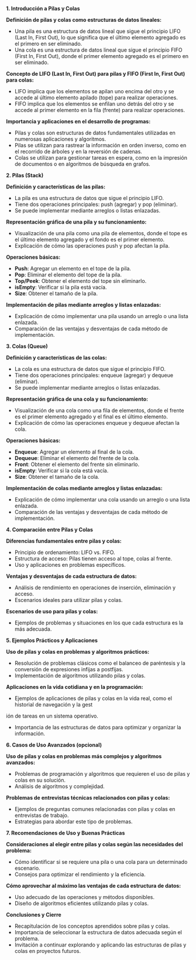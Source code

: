 
**1. Introducción a Pilas y Colas**

**Definición de pilas y colas como estructuras de datos lineales:**
- Una pila es una estructura de datos lineal que sigue el principio LIFO (Last In, First Out), lo que significa que el último elemento agregado es el primero en ser eliminado.
- Una cola es una estructura de datos lineal que sigue el principio FIFO (First In, First Out), donde el primer elemento agregado es el primero en ser eliminado.

**Concepto de LIFO (Last In, First Out) para pilas y FIFO (First In, First Out) para colas:**
- LIFO implica que los elementos se apilan uno encima del otro y se accede al último elemento apilado (tope) para realizar operaciones.
- FIFO implica que los elementos se enfilan uno detrás del otro y se accede al primer elemento en la fila (frente) para realizar operaciones.

**Importancia y aplicaciones en el desarrollo de programas:**
- Pilas y colas son estructuras de datos fundamentales utilizadas en numerosas aplicaciones y algoritmos.
- Pilas se utilizan para rastrear la información en orden inverso, como en el recorrido de árboles y en la reversión de cadenas.
- Colas se utilizan para gestionar tareas en espera, como en la impresión de documentos o en algoritmos de búsqueda en grafos.

**2. Pilas (Stack)**

**Definición y características de las pilas:**
- La pila es una estructura de datos que sigue el principio LIFO.
- Tiene dos operaciones principales: push (agregar) y pop (eliminar).
- Se puede implementar mediante arreglos o listas enlazadas.

**Representación gráfica de una pila y su funcionamiento:**
- Visualización de una pila como una pila de elementos, donde el tope es el último elemento agregado y el fondo es el primer elemento.
- Explicación de cómo las operaciones push y pop afectan la pila.

**Operaciones básicas:**
- **Push**: Agregar un elemento en el tope de la pila.
- **Pop**: Eliminar el elemento del tope de la pila.
- **Top/Peek**: Obtener el elemento del tope sin eliminarlo.
- **isEmpty**: Verificar si la pila está vacía.
- **Size**: Obtener el tamaño de la pila.

**Implementación de pilas mediante arreglos y listas enlazadas:**
- Explicación de cómo implementar una pila usando un arreglo o una lista enlazada.
- Comparación de las ventajas y desventajas de cada método de implementación.

**3. Colas (Queue)**

**Definición y características de las colas:**
- La cola es una estructura de datos que sigue el principio FIFO.
- Tiene dos operaciones principales: enqueue (agregar) y dequeue (eliminar).
- Se puede implementar mediante arreglos o listas enlazadas.

**Representación gráfica de una cola y su funcionamiento:**
- Visualización de una cola como una fila de elementos, donde el frente es el primer elemento agregado y el final es el último elemento.
- Explicación de cómo las operaciones enqueue y dequeue afectan la cola.

**Operaciones básicas:**
- **Enqueue**: Agregar un elemento al final de la cola.
- **Dequeue**: Eliminar el elemento del frente de la cola.
- **Front**: Obtener el elemento del frente sin eliminarlo.
- **isEmpty**: Verificar si la cola está vacía.
- **Size**: Obtener el tamaño de la cola.

**Implementación de colas mediante arreglos y listas enlazadas:**
- Explicación de cómo implementar una cola usando un arreglo o una lista enlazada.
- Comparación de las ventajas y desventajas de cada método de implementación.

**4. Comparación entre Pilas y Colas**

**Diferencias fundamentales entre pilas y colas:**
- Principio de ordenamiento: LIFO vs. FIFO.
- Estructura de acceso: Pilas tienen acceso al tope, colas al frente.
- Uso y aplicaciones en problemas específicos.

**Ventajas y desventajas de cada estructura de datos:**
- Análisis de rendimiento en operaciones de inserción, eliminación y acceso.
- Escenarios ideales para utilizar pilas y colas.

**Escenarios de uso para pilas y colas:**
- Ejemplos de problemas y situaciones en los que cada estructura es la más adecuada.

**5. Ejemplos Prácticos y Aplicaciones**

**Uso de pilas y colas en problemas y algoritmos prácticos:**
- Resolución de problemas clásicos como el balanceo de paréntesis y la conversión de expresiones infijas a postfijas.
- Implementación de algoritmos utilizando pilas y colas.

**Aplicaciones en la vida cotidiana y en la programación:**
- Ejemplos de aplicaciones de pilas y colas en la vida real, como el historial de navegación y la gest

ión de tareas en un sistema operativo.
- Importancia de las estructuras de datos para optimizar y organizar la información.

**6. Casos de Uso Avanzados (opcional)**

**Uso de pilas y colas en problemas más complejos y algoritmos avanzados:**
- Problemas de programación y algoritmos que requieren el uso de pilas y colas en su solución.
- Análisis de algoritmos y complejidad.

**Problemas de entrevistas técnicas relacionados con pilas y colas:**
- Ejemplos de preguntas comunes relacionadas con pilas y colas en entrevistas de trabajo.
- Estrategias para abordar este tipo de problemas.

**7. Recomendaciones de Uso y Buenas Prácticas**

**Consideraciones al elegir entre pilas y colas según las necesidades del problema:**
- Cómo identificar si se requiere una pila o una cola para un determinado escenario.
- Consejos para optimizar el rendimiento y la eficiencia.

**Cómo aprovechar al máximo las ventajas de cada estructura de datos:**
- Uso adecuado de las operaciones y métodos disponibles.
- Diseño de algoritmos eficientes utilizando pilas y colas.

**Conclusiones y Cierre**

- Recapitulación de los conceptos aprendidos sobre pilas y colas.
- Importancia de seleccionar la estructura de datos adecuada según el problema.
- Invitación a continuar explorando y aplicando las estructuras de pilas y colas en proyectos futuros.